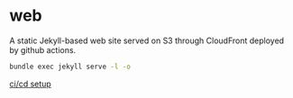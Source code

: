 # web

A static Jekyll-based web site served on S3 through CloudFront deployed by github actions.

``` bash
bundle exec jekyll serve -l -o
```

[ci/cd setup](https://pagertree.com/blog/jekyll-site-to-aws-s3-using-github-actions)